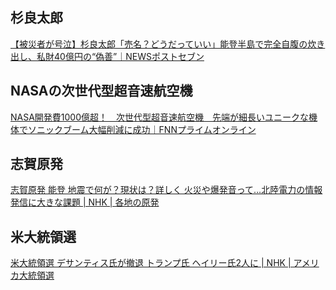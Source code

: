 ## 杉良太郎

[【被災者が号泣】杉良太郎「売名？どうだっていい」能登半島で完全自腹の炊き出し、私財40億円の“偽善”｜NEWSポストセブン](https://www.news-postseven.com/archives/20240122_1936232.html?DETAIL)

## NASAの次世代型超音速航空機

[NASA開発費1000億超！　次世代型超音速航空機　先端が細長いユニークな機体でソニックブーム大幅削減に成功｜FNNプライムオンライン](https://www.fnn.jp/articles/-/643049)

## 志賀原発

[志賀原発 能登 地震で何が？現状は？詳しく 火災や爆発音って…北陸電力の情報発信に大きな課題 | NHK | 各地の原発](https://www3.nhk.or.jp/news/html/20240122/k10014329711000.html)

## 米大統領選

[米大統領選 デサンティス氏が撤退 トランプ氏 ヘイリー氏2人に | NHK | アメリカ大統領選](https://www3.nhk.or.jp/news/html/20240122/k10014329531000.html)
